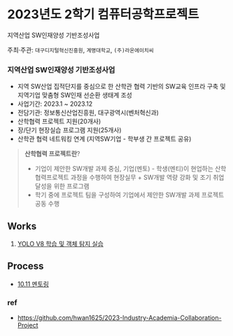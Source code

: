 # 2023년도 2학기 컴퓨터공학프로젝트

지역산업 SW인재양성 기반조성사업

주최·주관: `대구디지털혁신진흥원`, `계명대학교`, `(주)라온에이치씨`

### 지역산업 SW인재양성 기반조성사업

- 지역 SW산업 집적단지를 중심으로 한 산학관 협력 기반의 SW교육 인프라 구축 및 지역기업 맞춤형 SW인재 선순환 생태계 조성
- 사업기간: 2023.1 ~ 2023.12
- 전담기관: 정보통신산업진흥원, 대구광역시(벤처혁신과)
- 산학협력 프로젝트 지원(20개사)
- 장/단기 현장실습 프로그램 지원(25개사)
- 산학관 협력 네트워킹 연계 (지역SW기업 - 학부생 간 프로젝트 공유)

> **산학협력 프로젝트란**?
>
> - 기업이 제안한 SW개발 과제 중심, 기업(멘토) - 학생(멘티)이 현업하는 산학협력프로젝트 과정을 수행하여 현장실무 + SW개발 역량 강화 및 조기 취업 달성을 위한 프로그램
> - 학기 중에 프로젝트 팀을 구성하여 기업에서 제안한 SW개발 과제 프로젝트 공동 수행

## Works
1. [YOLO V8 학습 및 객체 탐지 실습](https://github.com/lee7198/IndustryProject/blob/main/assignments/yolov8/YOLOv8.ipynb)

## Process
- [10.11 멘토링](https://github.com/lee7198/IndustryProject/blob/main/meeting/1011.md)

### ref

- https://github.com/hwan1625/2023-Industry-Academia-Collaboration-Project
